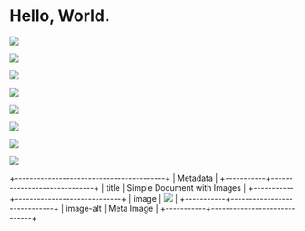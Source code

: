 # Hello, World.

![][image0]

![][image0]

![][image0]

![][image0]

![][image1]

![][image2]

![][image3]

![][image1]

+-----------------------------------------+
| Metadata                                |
+-----------+-----------------------------+
| title     | Simple Document with Images |
+-----------+-----------------------------+
| image     | ![][image4]                 |
+-----------+-----------------------------+
| image-alt | Meta Image                  |
+-----------+-----------------------------+

[image0]: https://main--repo--owner.hlx.page/media_1c2e2c6c049ccf4b583431e14919687f3a39cc227.png#width=300&height=300

[image1]: about:error

[image2]: data:foobar

[image3]: about:blank

[image4]: https://main--repo--owner.hlx.page/media_1c2e2c6c049ccf4b583431e14919687f3a39cc227.png#width=300&height=300
